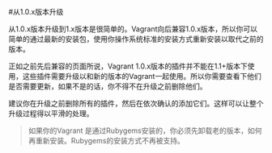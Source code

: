#从1.0.x版本升级

从1.0.x版本升级到1.x版本是很简单的。Vagrant向后兼容1.0.x版本，所以你可以简单的通过最新的安装包，使用你操作系统标准的安装方式重新安装以取代之前的版本。

正如之前先后兼容的页面所说，Vagrant 1.0.x版本的插件并不能在1.1+版本下使用，这些插件需要升级以和新的版本的Vagrant一起使用。所以你需要查看下他们是否需要更新，如果不是的话，你不得不在升级之前删除他们。

建议你在升级之前删除所有的插件，然后在依次确认的添加它们。这样可以让整个升级过程得以平滑的处理。

> 如果你的Vagrant 是通过Rubygems安装的，你必须先卸载老的版本，如何再重新安装。Rubygems的安装方式不再被支持。